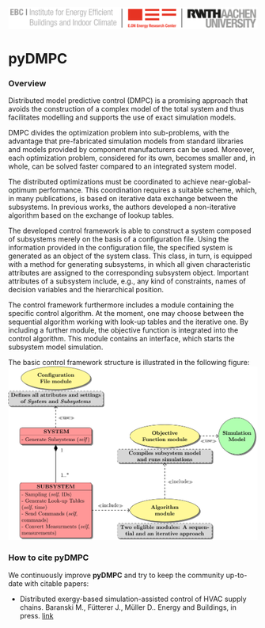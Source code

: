 ![E.ON EBC RWTH Aachen University](./pyDMPC/Resources/Images/EBC_Logo.png)

# pyDMPC

### Overview
Distributed model predictive control (DMPC) is a promising approach that avoids the construction of a complex model of the total system and thus facilitates modelling and supports the use of exact simulation models.

DMPC divides the optimization problem into sub-problems, with the advantage that pre-fabricated simulation models from standard libraries and models provided by component manufacturers can be used. Moreover, each optimization problem, considered for its own, becomes smaller and, in whole, can be solved faster compared to an integrated system model.

The distributed optimizations must be coordinated to achieve near-global-optimum performance. This coordination requires a suitable scheme, which, in many publications, is based on iterative data exchange between the subsystems. In previous works, the authors developed a non-iterative algorithm based on the exchange of lookup tables.

The developed control framework is able to construct a system composed of subsystems merely on the basis of a configuration file. Using the information provided in the configuration file, the specified system is generated as an object of the system class. This class, in turn, is equipped with a method for generating subsystems, in which all given characteristic attributes are assigned to the corresponding subsystem object. Important attributes of a subsystem include, e.g., any kind of constraints, names of decision variables and the hierarchical position.

The control framework furthermore includes a module containing the specific control algorithm. At the moment, one may choose between the sequential algorithm working with look-up tables and the iterative one. By including a further module, the objective function is integrated into the control algorithm. This  module contains an interface, which starts the subsystem model simulation.

The basic control framework structure is illustrated in the following figure:
![E.ON EBC RWTH Aachen University](./pyDMPC/Resources/Images/Framework.png)

### How to cite pyDMPC

We continuously improve **pyDMPC** and try to keep the community up-to-date with citable papers:

- Distributed exergy-based simulation-assisted control of HVAC supply chains.
  Baranski M., Fütterer J., Müller D..
  Energy and Buildings, in press.
  [link](https://doi.org/10.1016/j.enbuild.2018.07.006)
